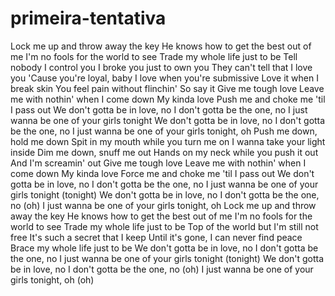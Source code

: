 # primeira-tentativa
Lock me up and throw away the key
He knows how to get the best out of me
I'm no fools for the world to see
Trade my whole life just to be
Tell nobody I control you
I broke you just to own you
They can't tell that I love you
'Cause you're loyal, baby
I love when you're submissive
Love it when I break skin
You feel pain without flinchin'
So say it
Give me tough love
Leave me with nothin' when I come down
My kinda love
Push me and choke me 'til I pass out
We don't gotta be in love, no
I don't gotta be the one, no
I just wanna be one of your girls tonight
We don't gotta be in love, no
I don't gotta be the one, no
I just wanna be one of your girls tonight, oh
Push me down, hold me down
Spit in my mouth while you turn me on
I wanna take your light inside
Dim me down, snuff me out
Hands on my neck while you push it out
And I'm screamin' out
Give me tough love
Leave me with nothin' when I come down
My kinda love
Force me and choke me 'til I pass out
We don't gotta be in love, no
I don't gotta be the one, no
I just wanna be one of your girls tonight (tonight)
We don't gotta be in love, no
I don't gotta be the one, no (oh)
I just wanna be one of your girls tonight, oh
Lock me up and throw away the key
He knows how to get the best out of me
I'm no fools for the world to see
Trade my whole life just to be
Top of the world but I'm still not free
It's such a secret that I keep
Until it's gone, I can never find peace
Brace my whole life just to be
We don't gotta be in love, no
I don't gotta be the one, no
I just wanna be one of your girls tonight (tonight)
We don't gotta be in love, no
I don't gotta be the one, no (oh)
I just wanna be one of your girls tonight, oh (oh)

